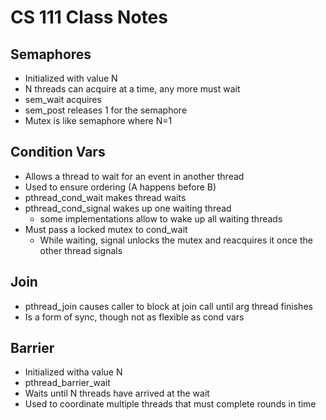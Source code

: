 # CS 111 Class Notes

## Semaphores

* Initialized with value N
* N threads can acquire at a time, any more must wait
* sem_wait acquires
* sem_post releases 1 for the semaphore
* Mutex is like semaphore where N=1

## Condition Vars

* Allows a thread to wait for an event in another thread
* Used to ensure ordering (A happens before B)
* pthread_cond_wait makes thread waits
* pthread_cond_signal wakes up one waiting thread
  * some implementations allow to wake up all waiting threads
* Must pass a locked mutex to cond_wait
  * While waiting, signal unlocks the mutex and reacquires it once the other
    thread signals

## Join

* pthread_join causes caller to block at join call until arg thread finishes
* Is a form of sync, though not as flexible as cond vars

## Barrier

* Initialized witha value N
* pthread_barrier_wait
* Waits until N threads have arrived at the wait
* Used to coordinate multiple threads that must complete rounds in time

